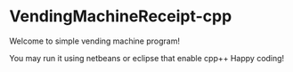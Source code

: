 # VendingMachineReceipt-cpp

Welcome to simple vending machine program!

You may run it using netbeans or eclipse that enable cpp++
Happy coding!
